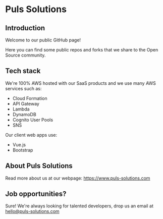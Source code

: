# Puls Solutions

## Introduction

Welcome to our public GitHub page!

Here you can find some public repos and forks that we share to the Open Source community.

## Tech stack

We're 100% AWS hosted with our SaaS products and we use many AWS services such as:

* Cloud Formation
* API Gateway
* Lambda
* DynamoDB
* Cognito User Pools
* SNS

Our client web apps use:

* Vue.js
* Bootstrap

## About Puls Solutions

Read more about us at our webpage: https://www.puls-solutions.com

## Job opportunities?

Sure! We're always looking for talented developers, drop us an email at hello@puls-solutions.com
